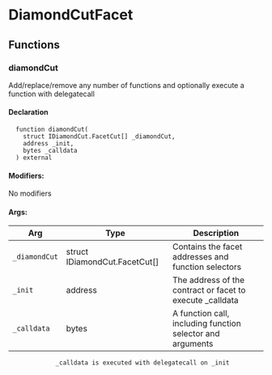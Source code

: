 
# DiamondCutFacet








## Functions

### diamondCut
Add/replace/remove any number of functions and optionally execute
        a function with delegatecall



#### Declaration
```solidity
  function diamondCut(
    struct IDiamondCut.FacetCut[] _diamondCut,
    address _init,
    bytes _calldata
  ) external
```

#### Modifiers:
No modifiers

#### Args:
| Arg | Type | Description |
| --- | --- | --- |
|`_diamondCut` | struct IDiamondCut.FacetCut[] | Contains the facet addresses and function selectors
|`_init` | address | The address of the contract or facet to execute _calldata
|`_calldata` | bytes | A function call, including function selector and arguments
                 _calldata is executed with delegatecall on _init



